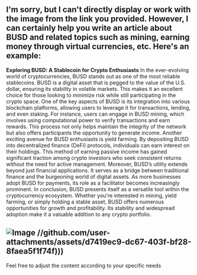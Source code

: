 I'm sorry, but I can't directly display or work with the image from the link you provided. However, I can certainly help you write an article about BUSD and related topics such as mining, earning money through virtual currencies, etc. Here's an example:
---
**Exploring BUSD: A Stablecoin for Crypto Enthusiasts**
In the ever-evolving world of cryptocurrencies, BUSD stands out as one of the most reliable stablecoins. BUSD is a digital asset that is pegged to the value of the U.S. dollar, ensuring its stability in volatile markets. This makes it an excellent choice for those looking to minimize risk while still participating in the crypto space.
One of the key aspects of BUSD is its integration into various blockchain platforms, allowing users to leverage it for transactions, lending, and even staking. For instance, users can engage in BUSD mining, which involves using computational power to verify transactions and earn rewards. This process not only helps maintain the integrity of the network but also offers participants the opportunity to generate income.
Another exciting avenue for BUSD enthusiasts is yield farming. By depositing BUSD into decentralized finance (DeFi) protocols, individuals can earn interest on their holdings. This method of earning passive income has gained significant traction among crypto investors who seek consistent returns without the need for active management.
Moreover, BUSD’s utility extends beyond just financial applications. It serves as a bridge between traditional finance and the burgeoning world of digital assets. As more businesses adopt BUSD for payments, its role as a facilitator becomes increasingly prominent.
In conclusion, BUSD presents itself as a versatile tool within the cryptocurrency ecosystem. Whether you're interested in mining, yield farming, or simply holding a stable asset, BUSD offers numerous opportunities for growth and profitability. Its stability and widespread adoption make it a valuable addition to any crypto portfolio.

![Image](https://github.com/user-attachments/assets/4a25d116-2220-4385-b08e-f287af8fcbc4)
 //github.com/user-attachments/assets/d7419ec9-dc67-403f-bf28-8faea5f1f74f)))
--- 
Feel free to adjust the content according to your specific needs
